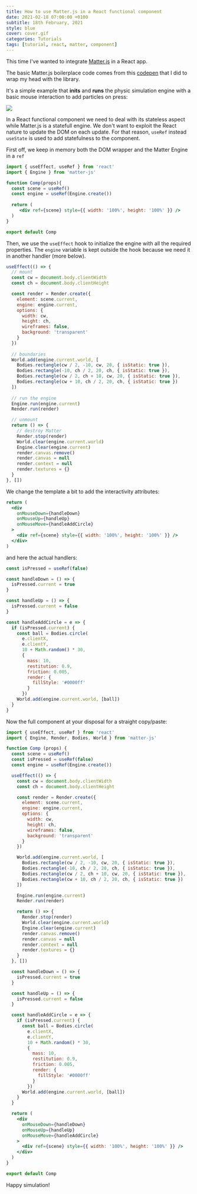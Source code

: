 ```yaml
---
title: How to use Matter.js in a React functional component
date: 2021-02-18 07:00:00 +0100
subtitle: 18th February, 2021
style: blue
cover: cover.gif
categories: Tutorials
tags: [tutorial, react, matter, component]
---
```


This time I've wanted to integrate [Matter.js](https://brm.io/matter-js/) in a React app.

The basic Matter.js boilerplace code comes from this [codepen](https://codepen.io/abusedmedia/pen/abBwWYL) that I did to wrap my head with the library.

It's a simple example that **inits** and **runs** the physic simulation engine with a basic mouse interaction to add particles on press:

![](/assets/posts/how-to-use-matter-js-in-react-functional-component/cover.gif)

In a React functional component we need to deal with its stateless aspect while Matter.js is a statefull engine. We don't want to exploit the React nature to update the DOM on each update. For that reason, `useRef` instead `useState` is used to add statefulness to the component.

First off, we keep in memory both the DOM wrapper and the Matter Engine in a `ref`

```jsx
import { useEffect, useRef } from 'react'
import { Engine } from 'matter-js'

function Comp(props){
  const scene = useRef()
  const engine = useRef(Engine.create())
  
  return (
     <div ref={scene} style={{ width: '100%', height: '100%' }} />
  )
}

export default Comp
```

Then, we use the `useEffect` hook to initialize the engine with all the required properties. The `engine` variable is kept outside the hook because we need it in another handler (more below).

```jsx
useEffect(() => {
  // mount
  const cw = document.body.clientWidth
  const ch = document.body.clientHeight

  const render = Render.create({
    element: scene.current,
    engine: engine.current,
    options: {
      width: cw,
      height: ch,
      wireframes: false,
      background: 'transparent'
    }
  })
	
  // boundaries
  World.add(engine.current.world, [
    Bodies.rectangle(cw / 2, -10, cw, 20, { isStatic: true }),
    Bodies.rectangle(-10, ch / 2, 20, ch, { isStatic: true }),
    Bodies.rectangle(cw / 2, ch + 10, cw, 20, { isStatic: true }),
    Bodies.rectangle(cw + 10, ch / 2, 20, ch, { isStatic: true })
  ])
	
  // run the engine
  Engine.run(engine.current)
  Render.run(render)

  // unmount
  return () => {
    // destroy Matter
    Render.stop(render)
    World.clear(engine.current.world)
    Engine.clear(engine.current)
    render.canvas.remove()
    render.canvas = null
    render.context = null
    render.textures = {}
  }
}, [])
```

We change the template a bit to add the interactivity attributes:

```jsx
return (
  <div
    onMouseDown={handleDown}
  	onMouseUp={handleUp}
  	onMouseMove={handleAddCircle}
  >
    <div ref={scene} style={{ width: '100%', height: '100%' }} />
  </div>
)
```

and here the actual handlers:

```jsx
const isPressed = useRef(false)

const handleDown = () => {
  isPressed.current = true
}

const handleUp = () => {
  isPressed.current = false
}

const handleAddCircle = e => {
  if (isPressed.current) {
    const ball = Bodies.circle(
      e.clientX,
      e.clientY,
      10 + Math.random() * 30,
      {
        mass: 10,
        restitution: 0.9,
        friction: 0.005,
        render: {
          fillStyle: '#0000ff'
        }
      })
    World.add(engine.current.world, [ball])
  }
}
```

Now the full component at your disposal for a straight copy/paste:

```jsx
import { useEffect, useRef } from 'react'
import { Engine, Render, Bodies, World } from 'matter-js'

function Comp (props) {
  const scene = useRef()
  const isPressed = useRef(false)
  const engine = useRef(Engine.create())

  useEffect(() => {
    const cw = document.body.clientWidth
    const ch = document.body.clientHeight

    const render = Render.create({
      element: scene.current,
      engine: engine.current,
      options: {
        width: cw,
        height: ch,
        wireframes: false,
        background: 'transparent'
      }
    })

    World.add(engine.current.world, [
      Bodies.rectangle(cw / 2, -10, cw, 20, { isStatic: true }),
      Bodies.rectangle(-10, ch / 2, 20, ch, { isStatic: true }),
      Bodies.rectangle(cw / 2, ch + 10, cw, 20, { isStatic: true }),
      Bodies.rectangle(cw + 10, ch / 2, 20, ch, { isStatic: true })
    ])

    Engine.run(engine.current)
    Render.run(render)

    return () => {
      Render.stop(render)
      World.clear(engine.current.world)
      Engine.clear(engine.current)
      render.canvas.remove()
      render.canvas = null
      render.context = null
      render.textures = {}
    }
  }, [])

  const handleDown = () => {
    isPressed.current = true
  }

  const handleUp = () => {
    isPressed.current = false
  }

  const handleAddCircle = e => {
    if (isPressed.current) {
      const ball = Bodies.circle(
        e.clientX,
        e.clientY,
        10 + Math.random() * 30,
        {
          mass: 10,
          restitution: 0.9,
          friction: 0.005,
          render: {
            fillStyle: '#0000ff'
          }
        })
      World.add(engine.current.world, [ball])
    }
  }

  return (
    <div
      onMouseDown={handleDown}
      onMouseUp={handleUp}
      onMouseMove={handleAddCircle}
    >
      <div ref={scene} style={{ width: '100%', height: '100%' }} />
    </div>
  )
}

export default Comp
```

Happy simulation!